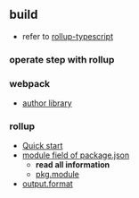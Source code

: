 ## build

* refer to [rollup-typescript](https://gist.github.com/aleclarson/9900ed2a9a3119d865286b218e14d226)

### operate step with rollup

### webpack

* [author library](https://webpack.js.org/guides/author-libraries/)

### rollup

* [Quick start](https://rollupjs.org/guide/en/#quick-start)
* [module field of package.json](https://stackoverflow.com/questions/42708484/what-is-the-module-package-json-field-for)
  * **read all information**
  * [pkg.module](https://github.com/rollup/rollup/wiki/pkg.module)
* [output.format](https://rollupjs.org/guide/en/#outputformat)
